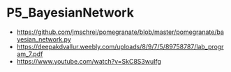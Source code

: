 # P5_BayesianNetwork

- <https://github.com/jmschrei/pomegranate/blob/master/pomegranate/bayesian_network.py>
- <https://deepakdvallur.weebly.com/uploads/8/9/7/5/89758787/lab_program_7.pdf>
- <https://www.youtube.com/watch?v=SkC8S3wuIfg>
